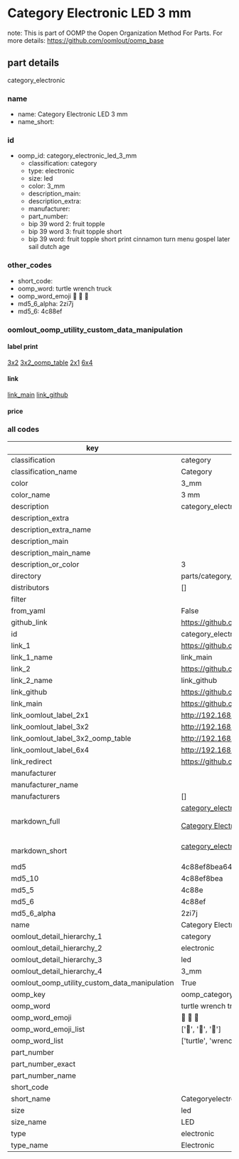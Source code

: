 # Category Electronic LED 3 mm  

note: This is part of OOMP the Oopen Organization Method For Parts. For more details: https://github.com/oomlout/oomp_base

##  part details
  



category_electronic



### name
* name: Category Electronic LED 3 mm
* name_short: 
### id
* oomp_id: category_electronic_led_3_mm
  * classification: category
  * type: electronic
  * size: led
  * color: 3_mm
  * description_main: 
  * description_extra: 
  * manufacturer: 
  * part_number: 
  * bip 39 word 2: fruit topple
  * bip 39 word 3: fruit topple short
  * bip 39 word: fruit topple short print cinnamon turn menu gospel later sail dutch age

### other_codes
* short_code: 
* oomp_word: turtle wrench truck
* oomp_word_emoji :turtle: :wrench: :truck:
* md5_6_alpha: 2zi7j
* md5_6: 4c88ef






### oomlout_oomp_utility_custom_data_manipulation
#### label print
[3x2](http://192.168.1.245:1112/?label=oomp%202zi7j)
[3x2_oomp_table](http://192.168.1.108:1112/?label=oomp%202zi7j)
[2x1](http://192.168.1.242:1112/?label=oomp%202zi7j)
[6x4](http://192.168.1.55:1112/?label=oomp%202zi7j)    

#### link

[link_main](https://github.com/oomlout/oomlout_oomp_version_1_messy/tree/main/parts/category_electronic_led_3_mm) [link_github](https://github.com/oomlout/oomlout_oomp_version_1_messy/tree/main/parts/category_electronic_led_3_mm)                             

#### price







### all codes 
| key | value |  
| --- | --- |  
| classification | category |  
| classification_name | Category |  
| color | 3_mm |  
| color_name | 3 mm |  
| description | category_electronic |  
| description_extra |  |  
| description_extra_name |  |  
| description_main |  |  
| description_main_name |  |  
| description_or_color | 3  |  
| directory | parts/category_electronic_led_3_mm |  
| distributors | [] |  
| filter |  |  
| from_yaml | False |  
| github_link | https://github.com/oomlout/oomlout_oomp_part_src/tree/main/parts/category_electronic_led_3_mm |  
| id | category_electronic_led_3_mm |  
| link_1 | https://github.com/oomlout/oomlout_oomp_version_1_messy/tree/main/parts/category_electronic_led_3_mm |  
| link_1_name | link_main |  
| link_2 | https://github.com/oomlout/oomlout_oomp_version_1_messy/tree/main/parts/category_electronic_led_3_mm |  
| link_2_name | link_github |  
| link_github | https://github.com/oomlout/oomlout_oomp_version_1_messy/tree/main/parts/category_electronic_led_3_mm |  
| link_main | https://github.com/oomlout/oomlout_oomp_version_1_messy/tree/main/parts/category_electronic_led_3_mm |  
| link_oomlout_label_2x1 | http://192.168.1.242:1112/?label=oomp%202zi7j |  
| link_oomlout_label_3x2 | http://192.168.1.245:1112/?label=oomp%202zi7j |  
| link_oomlout_label_3x2_oomp_table | http://192.168.1.108:1112/?label=oomp%202zi7j |  
| link_oomlout_label_6x4 | http://192.168.1.55:1112/?label=oomp%202zi7j |  
| link_redirect | https://github.com/oomlout/oomlout_oomp_version_1_messy/tree/main/parts/category_electronic_led_3_mm |  
| manufacturer |  |  
| manufacturer_name |  |  
| manufacturers | [] |  
| markdown_full | [category_electronic_led_3_mm](none)<br>[](none)<br>[Category Electronic Led 3 Mm](none)<br><br> |  
| markdown_short | [category_electronic_led_3_mm](none)<br><br> |  
| md5 | 4c88ef8bea64d167ab148aad8db94aee |  
| md5_10 | 4c88ef8bea |  
| md5_5 | 4c88e |  
| md5_6 | 4c88ef |  
| md5_6_alpha | 2zi7j |  
| name | Category Electronic LED 3 mm |  
| oomlout_detail_hierarchy_1 | category |  
| oomlout_detail_hierarchy_2 | electronic |  
| oomlout_detail_hierarchy_3 | led |  
| oomlout_detail_hierarchy_4 | 3_mm |  
| oomlout_oomp_utility_custom_data_manipulation | True |  
| oomp_key | oomp_category_electronic_led_3_mm |  
| oomp_word | turtle wrench truck |  
| oomp_word_emoji | :turtle: :wrench: :truck: |  
| oomp_word_emoji_list | [':turtle:', ':wrench:', ':truck:'] |  
| oomp_word_list | ['turtle', 'wrench', 'truck'] |  
| part_number |  |  
| part_number_exact |  |  
| part_number_name |  |  
| short_code |  |  
| short_name | Categoryelectronic |  
| size | led |  
| size_name | LED |  
| type | electronic |  
| type_name | Electronic |  
